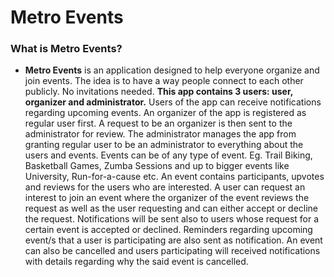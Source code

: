 # Metro Events
### What is Metro Events?
- **Metro Events** is an application designed to help everyone organize and join events. The idea is to have a way people connect to each other publicly. No invitations needed. **This app contains 3 users: user, organizer and administrator.** Users of the app can receive notifications regarding upcoming events. An organizer of the app is registered as regular user first. A request to be an organizer is then sent to the administrator for review. The administrator manages the app from granting regular user to be an administrator to everything about the users and events. Events can be of any type of event. Eg. Trail Biking, Basketball Games, Zumba Sessions and up to bigger events like University, Run-for-a-cause etc. An event contains participants, upvotes and reviews for the users who are interested. A user can request an interest to join an event where the organizer of the event reviews the request as well as the user requesting and can either accept or decline the request. Notifications will be sent also to users whose request for a certain event is accepted or declined. Reminders regarding upcoming event/s that a user is participating are also sent as notification. An event can also be cancelled and users participating will received notifications with details regarding why the said event is cancelled.
